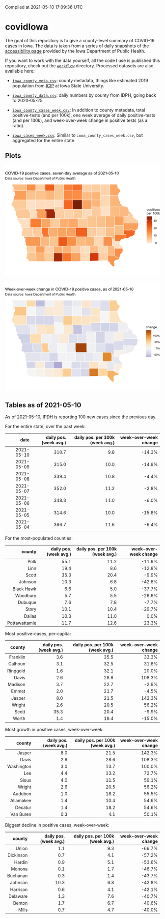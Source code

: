 Compiled at 2021-05-10 17:09:36 UTC

<!-- README.md is generated from README.Rmd. Please edit that file -->

# covidIowa

<!-- badges: start -->

<!-- badges: end -->

The goal of this repository is to give a county-level summary of
COVID-19 cases in Iowa. The data is taken from a series of daily
snapshots of the [accessibility
page](https://coronavirus.iowa.gov/pages/access) provided by the Iowa
Department of Public Health.

If you want to work with the data yourself, all the code I use is
published this repository, check out the [`workflow`](workflow)
directory. Processed datasets are also available here:

  - [`iowa_county_meta.csv`](https://raw.githubusercontent.com/ijlyttle/covidIowa/master/workflow/data/99-publish/iowa_county_meta.csv):
    county metadata, things like estimated 2019 population from
    [ICIP](https://www.icip.iastate.edu/tables/population/counties-estimates)
    at Iowa State University.

  - [`iowa_county_data.csv`](https://raw.githubusercontent.com/ijlyttle/covidIowa/master/workflow/data/99-publish/iowa_county_data.csv):
    daily numbers by county from IDPH, going back to 2020-05-25.

  - [`iowa_county_cases_week.csv`](https://raw.githubusercontent.com/ijlyttle/covidIowa/master/workflow/data/99-publish/iowa_county_data.csv):
    In addition to county metadata, total positive-tests (and per 100k),
    one week average of daily positive-tests (and per 100k), and
    week-over-week change in positive tests (as a ratio).

  - [`iowa_cases_week.csv`](https://raw.githubusercontent.com/ijlyttle/covidIowa/master/workflow/data/99-publish/iowa_cases_week.csv):
    Similar to `iowa_county_cases_week.csv`, but aggregated for the
    entire state.

## Plots

![](workflow/data/99-publish/iowa_cases.png)

![](workflow/data/99-publish/iowa_change.png)

## Tables as of 2021-05-10

As of 2021-05-10, IPDH is reporting 100 new cases since the previous
day.

For the entire state, over the past week:

|       date | daily pos. (week avg.) | daily pos. per 100k (week avg.) | week-over-week change |
| ---------: | ---------------------: | ------------------------------: | --------------------: |
| 2021-05-10 |                  310.7 |                             9.8 |               \-14.3% |
| 2021-05-09 |                  315.0 |                            10.0 |               \-14.9% |
| 2021-05-08 |                  339.4 |                            10.8 |                \-4.4% |
| 2021-05-07 |                  352.0 |                            11.2 |                \-2.8% |
| 2021-05-06 |                  348.3 |                            11.0 |                \-6.0% |
| 2021-05-05 |                  314.6 |                            10.0 |               \-15.8% |
| 2021-05-04 |                  366.7 |                            11.6 |                \-6.4% |

For the most-populated counties:

|        county | daily pos. (week avg.) | daily pos. per 100k (week avg.) | week-over-week change |
| ------------: | ---------------------: | ------------------------------: | --------------------: |
|          Polk |                   55.1 |                            11.2 |               \-11.9% |
|          Linn |                   19.4 |                             8.6 |               \-12.8% |
|         Scott |                   35.3 |                            20.4 |                \-9.9% |
|       Johnson |                   10.3 |                             6.8 |               \-42.8% |
|    Black Hawk |                    6.6 |                             5.0 |               \-37.7% |
|      Woodbury |                    5.7 |                             5.5 |               \-26.6% |
|       Dubuque |                    7.6 |                             7.8 |                \-7.7% |
|         Story |                   10.1 |                            10.4 |               \-29.7% |
|        Dallas |                   10.3 |                            11.0 |                  0.0% |
| Pottawattamie |                   11.7 |                            12.6 |               \-23.3% |

Most positive-cases, per-capita:

|   county | daily pos. (week avg.) | daily pos. per 100k (week avg.) | week-over-week change |
| -------: | ---------------------: | ------------------------------: | --------------------: |
| Franklin |                    3.6 |                            35.5 |                 33.3% |
|  Calhoun |                    3.1 |                            32.5 |                 31.8% |
| Ringgold |                    1.6 |                            32.1 |                 20.0% |
|    Davis |                    2.6 |                            28.6 |                108.3% |
|  Madison |                    3.7 |                            22.7 |                \-2.9% |
|    Emmet |                    2.0 |                            21.7 |                \-4.5% |
|   Jasper |                    8.0 |                            21.5 |                142.3% |
|   Wright |                    2.6 |                            20.5 |                 56.2% |
|    Scott |                   35.3 |                            20.4 |                \-9.9% |
|    Worth |                    1.4 |                            19.4 |               \-15.0% |

Most growth in positive cases, week-over-week:

|     county | daily pos. (week avg.) | daily pos. per 100k (week avg.) | week-over-week change |
| ---------: | ---------------------: | ------------------------------: | --------------------: |
|     Jasper |                    8.0 |                            21.5 |                142.3% |
|      Davis |                    2.6 |                            28.6 |                108.3% |
| Washington |                    3.0 |                            13.7 |                100.0% |
|        Lee |                    4.4 |                            13.2 |                 72.7% |
|      Sioux |                    4.0 |                            11.5 |                 59.1% |
|     Wright |                    2.6 |                            20.5 |                 56.2% |
|    Audubon |                    1.0 |                            18.2 |                 55.5% |
|  Allamakee |                    1.4 |                            10.4 |                 54.6% |
|    Decatur |                    1.4 |                            18.2 |                 54.6% |
|  Van Buren |                    0.3 |                             4.1 |                 50.1% |

Biggest decline in positive cases, week-over-week:

|    county | daily pos. (week avg.) | daily pos. per 100k (week avg.) | week-over-week change |
| --------: | ---------------------: | ------------------------------: | --------------------: |
|     Union |                    1.1 |                             9.3 |               \-66.7% |
| Dickinson |                    0.7 |                             4.1 |               \-57.2% |
|    Hardin |                    0.9 |                             5.1 |               \-53.6% |
|    Monona |                    0.1 |                             1.7 |               \-46.7% |
|  Buchanan |                    0.3 |                             1.4 |               \-43.7% |
|   Johnson |                   10.3 |                             6.8 |               \-42.8% |
|  Harrison |                    0.6 |                             4.1 |               \-42.1% |
|  Delaware |                    1.3 |                             7.6 |               \-40.7% |
|    Benton |                    1.7 |                             6.7 |               \-40.6% |
|     Mills |                    0.7 |                             4.7 |               \-40.0% |
